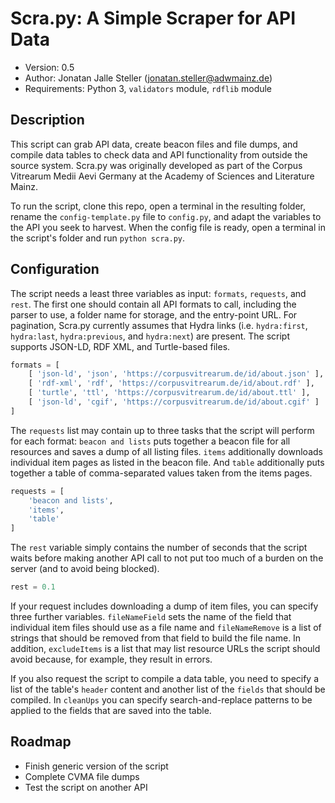 # Scra.py: A Simple Scraper for API Data

- Version: 0.5
- Author: Jonatan Jalle Steller ([jonatan.steller@adwmainz.de](mailto:jonatan.steller@adwmainz.de))
- Requirements: Python 3, `validators` module, `rdflib` module

## Description

This script can grab API data, create beacon files and file dumps, and compile data tables to check data and API functionality from outside the source system. Scra.py was originally developed as part of the Corpus Vitrearum Medii Aevi Germany at the Academy of Sciences and Literature Mainz.

To run the script, clone this repo, open a terminal in the resulting folder, rename the `config-template.py` file to `config.py`, and adapt the variables to the API you seek to harvest. When the config file is ready, open a terminal in the script's folder and run `python scra.py`.

## Configuration

The script needs a least three variables as input: `formats`, `requests`, and `rest`. The first one should contain all API formats to call, including the parser to use, a folder name for storage, and the entry-point URL. For pagination, Scra.py currently assumes that Hydra links (i.e. `hydra:first`, `hydra:last`, `hydra:previous`, and `hydra:next`) are present. The script supports JSON-LD, RDF XML, and Turtle-based files.

```python
formats = [
    [ 'json-ld', 'json', 'https://corpusvitrearum.de/id/about.json' ],
    [ 'rdf-xml', 'rdf', 'https://corpusvitrearum.de/id/about.rdf' ],
    [ 'turtle', 'ttl', 'https://corpusvitrearum.de/id/about.ttl' ],
    [ 'json-ld', 'cgif', 'https://corpusvitrearum.de/id/about.cgif' ]
]
```

The `requests` list may contain up to three tasks that the script will perform for each format: `beacon and lists` puts together a beacon file for all resources and saves a dump of all listing files. `items` additionally downloads individual item pages as listed in the beacon file. And `table` additionally puts together a table of comma-separated values taken from the items pages.

```python
requests = [
    'beacon and lists',
    'items',
    'table'
]
```

The `rest` variable simply contains the number of seconds that the script waits before making another API call to not put too much of a burden on the server (and to avoid being blocked).

```python
rest = 0.1
```

If your request includes downloading a dump of item files, you can specify three further variables. `fileNameField` sets the name of the field that individual item files should use as a file name and `fileNameRemove` is a list of strings that should be removed from that field to build the file name. In addition, `excludeItems` is a list that may list resource URLs the script should avoid because, for example, they result in errors.

If you also request the script to compile a data table, you need to specify a list of the table's `header` content and another list of the `fields` that should be compiled. In `cleanUps` you can specify search-and-replace patterns to be applied to the fields that are saved into the table.

## Roadmap

- Finish generic version of the script
- Complete CVMA file dumps
- Test the script on another API
